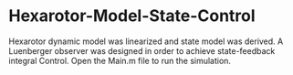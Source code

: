 # Hexarotor-Model-State-Control
Hexarotor dynamic model was linearized and state model was derived. A Luenberger observer was designed in order to achieve state-feedback integral Control.
Open the Main.m file to run the simulation. 
